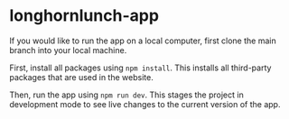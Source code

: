 # longhornlunch-app

If you would like to run the app on a local computer, first clone the main branch into your local machine.

First, install all packages using `npm install`. This installs all third-party packages that are used in the website.

Then, run the app using `npm run dev`. This stages the project in development mode to see live changes to the current version of the app. 
 
